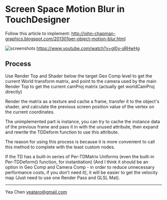 # Screen Space Motion Blur in TouchDesigner

Follow this article to implement:
http://john-chapman-graphics.blogspot.com/201301per-object-motion-blur.html

![screenshots](https://raw.githubusercontent.com/yeataro/TD_KIWI/master/TD-ScreenSpaceMotionBlur/screenshot.jpg)
https://www.youtube.com/watch?v=gl0y-sRHwHg

## Process
Use Render Top and Shader below the target Geo Comp level to get 
the current World transform matrix, and point to the camera used by
the main Render Top to get the current camProj matrix 
(actually get worldCamProj directly)

Render the matrix as a texture and cache a frame,
transfer it to the object's shader, and calculate the previous
screen position value of the vertex on the current coordinates.

The unimplemented part is instance, you can try to cache the instance
data of the previous frame and pass it in with the unused attribute,
then expand and rewrite the TDDeform function to use this attribute.


The reason for using this process is because it is more convenient to
call this method to complete with the least custom nodes.

If the TD has a built-in series of Per-TDMatrix Uniforms 
(even the built-in Per-TDDeform() function, for instantiation)
(And I think it should be an option in Geo Comp and Camera Comp - 
in order to reduce unnecessary performance costs, if you don't need it),
it will be easier to get the velocity map (Just need to use one Render Pass and GLSL Mat).

---
Yea Chen
yeataro@gmail.com

